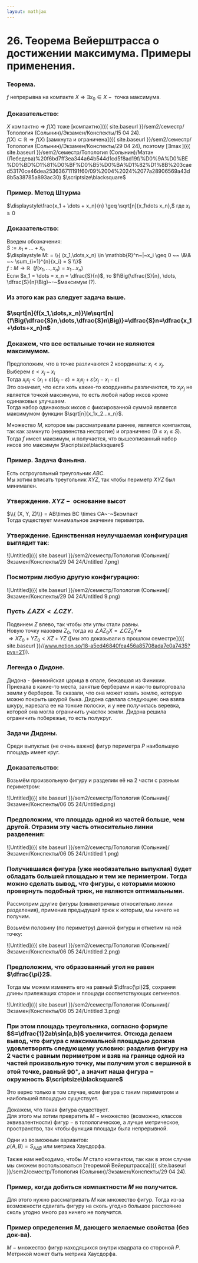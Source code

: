 ```yaml
---  
layout: mathjax  
---  
```

  
# 26. Теорема Вейерштрасса о достижении максимума. Примеры применения.  
  
### Теорема.  
$f$ непрерывна на компакте $X$ $\Rightarrow$ $\exists x_0\in X~-~$ точка максимума.  
  
### Доказательство:  
$X$ компактно $\Rightarrow$ $f(X)$ тоже [компактно]({{ site.baseurl }}/sem2/семестр/Топология (Солынин)/Экзамен/Конспекты/15 04 24).  
$f(X) \subset \mathbb{R}\Rightarrow f(X)$ [замкнута и ограничена]({{ site.baseurl }}/sem2/семестр/Топология (Солынин)/Экзамен/Конспекты/29 04 24), поэтому [$\exists\max$]({{ site.baseurl }}/sem2/семестр/Топология (Солынин)/Матан (Лебедева)%20f6bd7ff3ea344a64b544d1cd5f8ad19f/%D0%9A%D0%BE%D0%BD%D1%81%D0%BF%D0%B5%D0%BA%D1%82%D1%8B%203caed53170ce46dea253636711191f60/09%2004%2024%2077a28906569a43d8b5a38785a893ac30)  $\scriptsize\blacksquare$  
  
### Пример. Метод Штурма  
$\displaystyle\frac{x_1 + \dots + x_n}{n} \geq \sqrt[n]{x_1\dots x_n},$ где  $x_i \geq 0$  
  
### Доказательство:  
Введем обозначения:  
$S := x_1 + \dots + x_n$  
$\displaystyle M: = \\{ (x_1,\dots,x_n) \in \mathbb{R}^n~|~x_i \geq 0 ~~ \&\& ~~ \sum_{i=1}^{n}{x_i} = S \\}$  
$f:M\to \mathbb{R} ~~ \big(f(x_1,\dots, x_n) = x_1\dots x_n\big)$  
Если $x_1 = \dots = x_n = \dfrac{S}{n}$, то $f\Big(\dfrac{S}{n}, \dots, \dfrac{S}{n}\Big)~-~$максимум (?).  
  
### Из этого как раз следует задача выше.  
  
### $\sqrt[n]{f(x_1,\dots,x_n)}\le\sqrt[n]{f\Big(\dfrac{S}n,\dots,\dfrac{S}n\Big)}=\dfrac{S}n=\dfrac{x_1+\dots+x_n}n$  
  
### Докажем, что все остальные точки не являются максимумом.  
Предположим, что в точке различаются $2$ координаты: $x_i < x_j$.  
Выберем $\varepsilon < x_j - x_i$  
Тогда $x_ix_j < (x_i + \varepsilon)(x_j - \varepsilon)=x_ix_j+\varepsilon(x_j-x_i-\varepsilon)$  
Это означает, что если хоть какие-то координаты различаются, то $x_ix_j$ не является точкой максимума, то есть любой набор иксов кроме одинаковых улучшаем.  
Тогда набор одинаковых иксов с фиксированной суммой является максимумом функции $\sqrt[n]{x_1x_2...x_n}$.  
  
Множество $M$, которое мы рассматривали раннее, является компактом, так как замкнуто (неравенства нестрогие) и ограничено ($0\le x_i\le S)$.  
Тогда $f$ имеет максимум, и получается, что вышеописанный набор иксов это максимум  $\scriptsize\blacksquare$  
  
### Пример. Задача Фаньяна.  
Есть остроугольный треугольник $ABC$.  
Мы хотим вписать треугольник $XYZ$, так чтобы периметр $XYZ$ был минимален.  
  
### Утверждение. $XYZ~-~$ основание высот  
$\\{ (X, Y, Z)\\} = AB\times BC \times CA~-~$компакт  
Тогда существует минимальное значение периметра.  
  
### Утверждение. Единственная неулучшаемая конфигурация выглядит так:  
  
![Untitled]({{ site.baseurl }}/sem2/семестр/Топология (Солынин)/Экзамен/Конспекты/29 04 24/Untitled 7.png)  
  
### Посмотрим любую другую конфигурацию:  
  
![Untitled]({{ site.baseurl }}/sem2/семестр/Топология (Солынин)/Экзамен/Конспекты/29 04 24/Untitled 9.png)  
  
### Пусть $\angle AZX < \angle CZY$.  
Подвинем $Z$ влево, так чтобы эти углы стали равны.  
Новую точку назовем $Z_0$, тогда из $\angle AZ_0X = \angle CZ_0Y \Rightarrow$  
$\Rightarrow XZ_0 + YZ_0 < XZ + YZ$ ([мы это доказывали в прошлом семестре]({{ site.baseurl }}//www.notion.so/18-a5ed46840fea456a85708ada7e0a7435?pvs=21)).  
  
### Легенда о Дидоне.  
Дидона - финикийская царица в опале, бежавшая из Финикии.  
Приехала в какие-то места, занятые берберами и как-то выторговала земли у берберов. Те сказали, что она может юзать землю, которую можно покрыть шкурой быка. Дидона сделала следующее: она взяла шкуру, нарезала ее на тонкие полоски, и у нее получилась веревка, которой она могла ограничить участок земли. Дидона решила ограничить побережье, то есть полукруг.  
  
### Задачи Дидоны.  
Среди выпуклых (не очень важно) фигур периметра $P$ наибольшую площадь имеет круг.  
  
### Доказательство:  
Возьмём произвольную фигуру и разделим её на $2$ части с равным периметром:  
  
![Untitled]({{ site.baseurl }}/sem2/семестр/Топология (Солынин)/Экзамен/Конспекты/06 05 24/Untitled.png)  
  
### Предположим, что площадь одной из частей больше, чем другой. Отразим эту часть относительно линии разделения:  
  
![Untitled]({{ site.baseurl }}/sem2/семестр/Топология (Солынин)/Экзамен/Конспекты/06 05 24/Untitled 1.png)  
  
### Получившаяся фигура (уже необязательно выпуклая) будет обладать большей площадью и тем же периметром. Тогда можно сделать вывод, что фигуры, с которыми можно провернуть подобный трюк, не являются оптимальными.  
  
Рассмотрим другие фигуры (симметричные относительно линии разделения), применив предыдущий трюк к которым, мы ничего не получим.  
  
Возьмём половину (по периметру) данной фигуры и отметим на ней точку:  
  
![Untitled]({{ site.baseurl }}/sem2/семестр/Топология (Солынин)/Экзамен/Конспекты/06 05 24/Untitled 2.png)  
  
### Предположим, что образованный угол не равен $\dfrac{\pi}2$.  
Тогда мы можем изменить его на равный $\dfrac{\pi}2$, сохраняя длины прилежащих сторон и площади соответствующих сегментов.  
  
![Untitled]({{ site.baseurl }}/sem2/семестр/Топология (Солынин)/Экзамен/Конспекты/06 05 24/Untitled 3.png)  
  
### При этом площадь треугольника, согласно формуле $S=\dfrac{1}2ab\sin(a,b)$ увеличится. Отсюда делаем вывод, что фигура с максимальной площадью должна удовлетворять следующему условию: разделив фигуру на $2$ части с равным периметром и взяв на границе одной из частей произвольную точку, мы получим угол с вершиной в этой точке, равный $90^\circ$, а значит наша фигура $-$ окружность  $\scriptsize\blacksquare$  
  
Это верно только в том случае, если фигура с таким периметром и наибольшей площадью существует.  
  
Докажем, что такая фигура существует.  
Для этого мы хотим превратить $M$ $-$ множество (возможно, классов эквивалентности) фигур $-$ в топологическое, а лучше метрическое, пространство, так чтобы функция площади была непрерывной.  
  
Одни из возможным вариантов:  
$\rho(A,B)=S_{A\Delta B}$ или метрика Хаусдорфа.  
  
Также нам небходимо, чтобы $M$ стало компактом, так как в этом случае мы сможем воспользоваться [теоремой Вейерштрасса]({{ site.baseurl }}/sem2/семестр/Топология (Солынин)/Экзамен/Конспекты/29 04 24).  
  
### Пример, когда добиться компактности $M$ не получится.  
Для этого нужно рассматривать $M$ как множество фигур. Тогда из-за возможности сдвигать фигуру на сколь угодно большое расстояние сколь угодно много раз ничего не получится.  
  
### Пример определения $M$, дающего желаемые свойства (без док-ва).  
$M~-~$множество фигур находящихся внутри квадрата со стороной $P$.  
Метрикой может быть метрика Хаусдорфа.  

